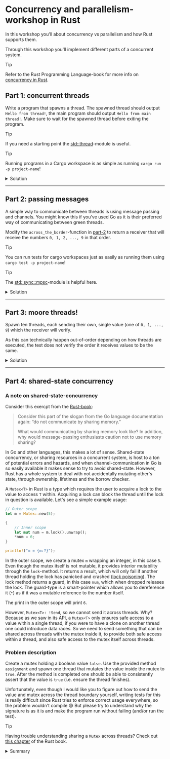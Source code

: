 # Concurrency and parallelism-workshop in Rust

In this workshop you'll about concurrency vs parallelism and how Rust supports them.

Through this workshop you'll implement different parts of a concurrent system.

> [!TIP]
> Refer to the Rust Programming Language-book for more info on [concurrency in Rust](https://doc.rust-lang.org/book/ch16-00-concurrency.html).

## Part 1: concurrent threads

Write a program that spawns a thread. The spawned thread should output `Hello from thread!`, the main program should output `Hello from main thread!`. Make sure to wait for the spawned thread before exiting the program.

> [!TIP]
> If you need a starting point the [std::thread](https://doc.rust-lang.org/stable/std/thread/index.html)-module is useful.

> [!TIP]
> Running programs in a Cargo workspace is as simple as running `cargo run -p project-name`!

<details>
<summary>
Solution
</summary>

Change the main function in [part-1/src/main.rs](./part-1/src/main.rs) to:

```rust
fn main() {
    let handle = std::thread::spawn(|| println!("Hello from thread!"));
    handle.join().expect("Could not join thread, it panicked!");
    println!("Hello from main thread!");
}
```

That's it!

</details>

---

## Part 2: passing messages

A simple way to communicate between threads is using message passing and channels. You might know this if you've used Go as it is their preferred way of communicating between green threads.

Modify the `across_the_border`-function in [part-2](./part-2/src/main.rs) to return a receiver that will receive the numbers `0, 1, 2, ..., 9` in that order.

> [!TIP]
> You can run tests for cargo workspaces just as easily as running them using `cargo test -p project-name`!

> [!TIP]
> The [std::sync::mpsc](https://doc.rust-lang.org/stable/std/sync/mpsc/index.html)-module is helpful here.

<details>
<summary>
Solution
</summary>

The implementation can be done quite simply:

```rust
fn across_the_border() -> std::sync::mpsc::Receiver<i32> {
    let (tx, rx) = std::sync::mpsc::channel::<i32>();
    std::thread::spawn(move || (0..10).for_each(|x| tx.send(x).expect("Couldn't send value. Receiver dropped")));
    rx
}
```

The `move`-keyword in the thread spawn is required since it needs ownership of `tx` (the sender-channel) to send values. Since we know from the `main`-function that the receiver will wait until there are no more values in the channel (when the sender is dropped), we don't have to use the thread handle in `across_the_border` and join it.

However, `across_the_border` should probably handle `send`-errors in a realistic scenario, as it would happen if the receiver was dropped before communication finished.

</details>

---

## Part 3: moore threads!

Spawn ten threads, each sending their own, single value (one of `0, 1, ..., 9`) which the receiver will verify.

As this can technically happen out-of-order depending on how threads are executed, the test does not verify the order it receives values to be the same.

<details>
<summary>
Solution
</summary>

This is a bit more tricky:

```rust
fn producers() -> Receiver<i32> {
    let (sender, receiver) = std::sync::mpsc::channel::<i32>();

    (0..10).for_each(|x| {
        // Clone the sender outside the thread scope
        let sender = sender.clone();
        std::thread::spawn(move || {
            // So that the cloned sender can be moved into the thread, giving it ownership
            sender.send(x).expect("Couldn't send message");
        });
    });

    receiver
}
```

Quite similar to the solution of the previous part, but it just needs to clone the sender so each thread gets their own _owned_ version of the sender. This needs to happen outside the closure passed to `thread::spawn` because if we tried to _move_ the original `sender` into it and then clone, we would have moved it in the previous iteration of the loop, and we can't give ownership of a value more than once.

</details>

---

## Part 4: shared-state concurrency

### A note on shared-state-concurrency

Consider this exercpt from the [Rust-book](https://doc.rust-lang.org/book/ch16-03-shared-state.html):

> Consider this part of the slogan from the Go language documentation again: “do not communicate by sharing memory.”
>
> What would communicating by sharing memory look like? In addition, why would message-passing enthusiasts caution not to use memory sharing?

In Go and other languages, this makes a lot of sense. Shared-state concurrency, or sharing resources in a concurrent system, is host to a ton of potential errors and hazards, and when channel-communication in Go is so easily available it makes sense to try to avoid shared-state. However, Rust has a whole system to deal with not accidentally mutating other's state, through ownership, lifetimes and the borrow checker.

A `Mutex<T>` in Rust is a type which requires the user to acquire a lock to the value to access `T` within. Acquiring a lock can block the thread until the lock in question is available. Let's see a simple example usage:

```rust
// Outer scope
let m = Mutex::new(5);

{
    // Inner scope
    let mut num = m.lock().unwrap();
    *num = 6;
}

println!("m = {m:?}");
```

In the outer scope, we create a mutex `m` wrapping an integer, in this case `5`. Even though the mutex itself is not mutable, it provides interior mutability through the `lock`-method. It returns a result, which will only fail if another thread holding the lock has panicked and crashed ([lock poisoning](https://doc.rust-lang.org/stable/std/sync/struct.Mutex.html#poisoning)). The lock method returns a guard, in this case `num`, which when dropped releases the lock. The guard-type is a smart-pointer which allows you to dereference it (`*`) as if it was a mutable reference to the number itself.

The print in the outer scope will print `6`.

However, `Mutex<T>: !Send`, so we cannot send it across threads. Why? Because as we saw in its API, a `Mutex<T>` only ensures safe access to a value within a single thread, if you were to have a clone on another thread one could introduce data races. So we need to send something that can be shared across threads with the mutex inside it, to provide both safe access within a thread, and also safe access to the mutex itself across threads.

### Problem description

Create a mutex holding a boolean value `false`. Use the provided method `assignment` and spawn one thread that mutates the value inside the mutex to `true`. After the method is completed one should be able to consistently assert that the value is `true` (i.e. ensure the thread finishes).

Unfortunately, even though I would like you to figure out how to send the value and mutex across the thread boundary yourself, writing tests for this is really difficult since Rust tries to enforce correct usage everywhere, so the problem wouldn't compile 😅 But please try to understand why the signature is as it is and make the program run without failing (and/or run the test).

> [!TIP]
> Having trouble understanding sharing a `Mutex` across threads? Check out [this chapter](https://doc.rust-lang.org/book/ch16-03-shared-state.html#multiple-ownership-with-multiple-threads) of the Rust book.

<details>
<summary>
Summary
</summary>

The assignment can be implemented as such:

```rust
fn assignment(x: Arc<Mutex<bool>>) {
    thread::spawn(move || {
        // `x.lock.unwrap()` gives us a mutex guard, which is a smart pointer
        // so we can just dereference it with `*` to update the value within.
        *x.lock().unwrap() = true;
        // The mutex guard is dropped here, which also releases the lock for other threads to use.
    })
    // Join the thread so we are certain the value is changed before being asserted
    .join()
    .expect("Couldn't join thread");
}
```

As for the explanation of `Arc<Mutex<bool>>`:

- `bool: Send + Sync`, but you can't share the state mutably, only clone/copy it. Ownership and borrows cannot be asserted across thread boundaries deterministically so the compiler doesn't let us share it mutably.
- `Mutex<bool>: Send + Sync`, but you can't share the state mutably, for the same reasons as above.
- `Rc<Mutex<bool>>: !Send + !Sync` (RC = reference count) allows multiple owners of the value to share it mutably on a single thread by runtime reference counting, deallocating the value when the count reaches 0. However, it is itself not shareable across threads. This is because the RC keeps a count on how many borrows it has at runtime, and that count is subject to data races (RAW, WAR, WAW).
- `Arc<Mutex<bool>>: Send + Sync` Arc = atomic reference counting. It is the same as the `Rc`-type, but keeps an atomic count which atomically updates the count (a CPU-level instruction prohibits data races at the cost of a higher runtime cost). This means we can cheaply clone an `Arc` and pass that to another thread. Cloning an `Arc` just increases a counter and copies a pointer to the data within. The mutex inside it provides ownership guarantees across threads because of the lock.

<br>

> ![NOTE]
> Difficult? Hopefully not too much. In _most_ cases, sharing state across threads mutably is as easy as using `Arc<Mutex<T>>`, which has an easy interface. The only thing you need to worry about are deadlocks such as when you have more than one lock to acquire, e.g. thread one acquires `Arc<Mutex<T>`
>
> If you tried figuring this part out on your own, I hope the one thing you're left with is that Rust truly backs you up! Consider how many languages would not give you _any_ warning where Rust refused to compile your code because of bugs. It truly enables _fearless concurrency_.

</details>
